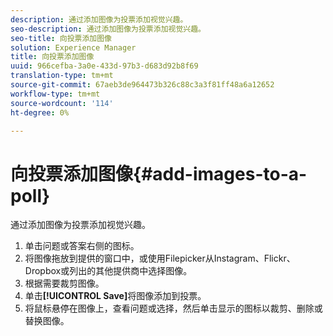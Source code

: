 ```yaml
---
description: 通过添加图像为投票添加视觉兴趣。
seo-description: 通过添加图像为投票添加视觉兴趣。
seo-title: 向投票添加图像
solution: Experience Manager
title: 向投票添加图像
uuid: 966cefba-3a0e-433d-97b3-d683d92b8f69
translation-type: tm+mt
source-git-commit: 67aeb3de964473b326c88c3a3f81ff48a6a12652
workflow-type: tm+mt
source-wordcount: '114'
ht-degree: 0%

---
```



# 向投票添加图像{#add-images-to-a-poll}

通过添加图像为投票添加视觉兴趣。

1. 单击问题或答案右侧的图标。
1. 将图像拖放到提供的窗口中，或使用Filepicker从Instagram、Flickr、Dropbox或列出的其他提供商中选择图像。
1. 根据需要裁剪图像。
1. 单击&#x200B;**[!UICONTROL Save]**&#x200B;将图像添加到投票。
1. 将鼠标悬停在图像上，查看问题或选择，然后单击显示的图标以裁剪、删除或替换图像。
